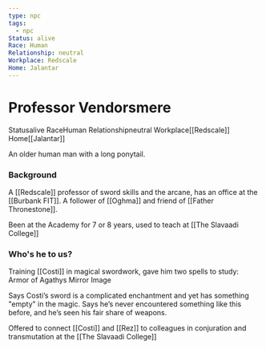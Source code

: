 ```yaml
---
type: npc
tags:
  - npc
Status: alive
Race: Human
Relationship: neutral
Workplace: Redscale
Home: Jalantar
---
```


# Professor Vendorsmere
<span class="dataview inline-field"><span class="inline-field-key">Status</span><span class="inline-field-value">alive</span></span>
<span class="dataview inline-field"><span class="inline-field-key">Race</span><span class="inline-field-value">Human</span></span>
<span class="dataview inline-field"><span class="inline-field-key">Relationship</span><span class="inline-field-value">neutral</span></span>
<span class="dataview inline-field"><span class="inline-field-key">Workplace</span><span class="inline-field-value">[[Redscale]]</span></span>
<span class="dataview inline-field"><span class="inline-field-key">Home</span><span class="inline-field-value">[[Jalantar]]</span></span>

An older human man with a long ponytail.

### Background
A [[Redscale]] professor of sword skills and the arcane, has an office at the [[Burbank FIT]]. A follower of [[Oghma]] and friend of [[Father Thronestone]]. 

Been at the Academy for 7 or 8 years, used to teach at [[The Slavaadi College]]

### Who's he to us?
Training [[Costi]] in magical swordwork, gave him two spells to study: 
	Armor of Agathys 
	Mirror Image

Says Costi’s sword is a complicated enchantment and yet has something "empty" in the magic. Says he’s never encountered something like this before, and he’s seen his fair share of weapons.

Offered to connect [[Costi]] and [[Rez]] to colleagues in conjuration and transmutation at the [[The Slavaadi College]]

